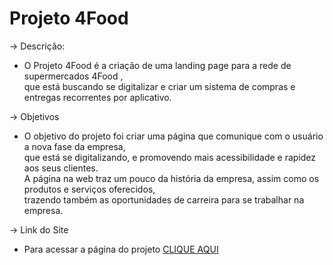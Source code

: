 # **Projeto 4Food**

-> Descrição:

* O Projeto 4Food é a criação de uma landing page para a rede de supermercados 4Food , <br> 
que está buscando se digitalizar e criar um sistema de compras e entregas recorrentes por aplicativo. 


-> Objetivos

* O objetivo do projeto foi criar uma página que comunique com o usuário a nova fase da empresa, <br>
que está se digitalizando, e promovendo mais acessibilidade e rapidez aos seus clientes. <br>
A página na web traz um pouco da história da empresa, assim como os produtos e serviços oferecidos, <br>
trazendo também as oportunidades de carreira para se trabalhar na empresa.

-> Link do Site

* Para acessar a página do projeto [CLIQUE AQUI](worthless-hat.surge.sh)





